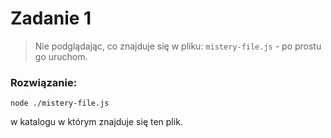 # Zadanie 1

> Nie podglądając, co znajduje się w pliku: `mistery-file.js` - po prostu go uruchom.


### Rozwiązanie:

```
node ./mistery-file.js
```

w katalogu w którym znajduje się ten plik.